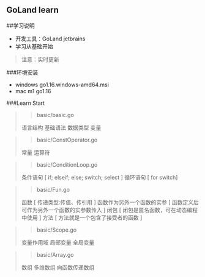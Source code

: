 ## GoLand learn

##学习说明

* 开发工具：GoLand jetbrains
* 学习从基础开始

>注意：实时更新

###环境安装

* windows go1.16.windows-amd64.msi
* mac m1 go1.16

###Learn Start

>> basic/basic.go
>
> 语言结构
> 基础语法
> 数据类型
> 变量

>> basic/ConstOperator.go
> 
> 常量
> 运算符

>> basic/ConditionLoop.go
> 
> 条件语句 [ if; elseif; else; switch; select ]
> 循环语句 [ for switch]

>> basic/Fun.go
> 
> 函数 [ 传递类型:传值、传引用 ]
> 函数作为另外一个函数的实参 [ 函数定义后可作为另外一个函数的实参数传入 ]
> 闭包 [	闭包是匿名函数，可在动态编程中使用 ]
> 方法 [	方法就是一个包含了接受者的函数 ]

>> basic/Scope.go
> 
> 变量作用域
> 局部变量
> 全局变量

>> basic/Array.go
> 
> 数组
> 多维数组
> 向函数传递数组





